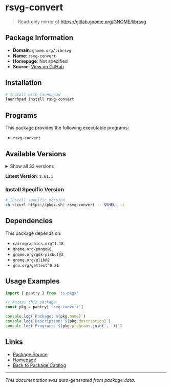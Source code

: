 # rsvg-convert

> Read-only mirror of https://gitlab.gnome.org/GNOME/librsvg

## Package Information

- **Domain**: `gnome.org/librsvg`
- **Name**: `rsvg-convert`
- **Homepage**: Not specified
- **Source**: [View on GitHub](https://github.com/pkgxdev/pantry/tree/main/projects/gnome.org/librsvg/package.yml)

## Installation

```bash
# Install with launchpad
launchpad install rsvg-convert
```

## Programs

This package provides the following executable programs:

- `rsvg-convert`

## Available Versions

<details>
<summary>Show all 33 versions</summary>

- `2.61.1`, `2.61.0`, `2.60.0`, `2.59.2`, `2.59.1`
- `2.59.0`, `2.58.5`, `2.58.4`, `2.58.3`, `2.58.2`
- `2.58.1`, `2.58.0`, `2.57.91`, `2.57.90`, `2.57.4`
- `2.57.3`, `2.57.2`, `2.57.1`, `2.57.0`, `2.56.93`
- `2.56.92`, `2.56.4`, `2.56.3`, `2.56.2`, `2.56.1`
- `2.55.3`, `2.55.1`, `2.54.7`, `2.54.6`, `2.52.11`
- `2.52.10`, `2.50.9`, `2.50.8`

</details>

**Latest Version**: `2.61.1`

### Install Specific Version

```bash
# Install specific version
sh <(curl https://pkgx.sh) rsvg-convert -- $SHELL -i
```

## Dependencies

This package depends on:

- `cairographics.org^1.18`
- `gnome.org/pango@1`
- `gnome.org/gdk-pixbuf@2`
- `gnome.org/glib@2`
- `gnu.org/gettext^0.21`

## Usage Examples

```typescript
import { pantry } from 'ts-pkgx'

// Access this package
const pkg = pantry['rsvg-convert']

console.log(`Package: ${pkg.name}`)
console.log(`Description: ${pkg.description}`)
console.log(`Programs: ${pkg.programs.join(', ')}`)
```

## Links

- [Package Source](https://github.com/pkgxdev/pantry/tree/main/projects/gnome.org/librsvg/package.yml)
- [Homepage](#)
- [Back to Package Catalog](../../../package-catalog.md)

---

*This documentation was auto-generated from package data.*
